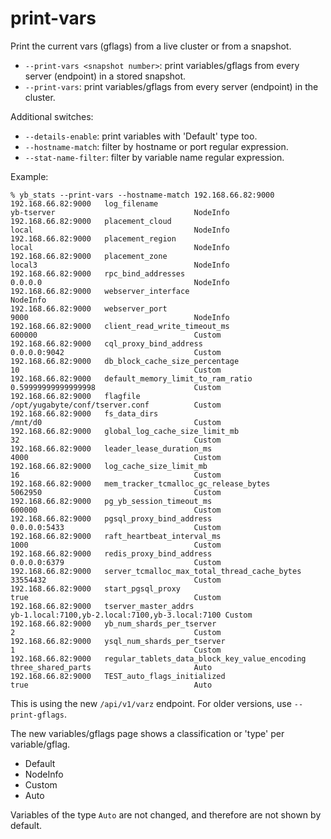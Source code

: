 # print-vars
Print the current vars (gflags) from a live cluster or from a snapshot.

- `--print-vars <snapshot number>`: print variables/gflags from every server (endpoint) in a stored snapshot.
- `--print-vars`: print variables/gflags from every server (endpoint) in the cluster.

Additional switches:
- `--details-enable`: print variables with 'Default' type too.
- `--hostname-match`: filter by hostname or port regular expression.
- `--stat-name-filter`: filter by variable name regular expression.

Example:
```
% yb_stats --print-vars --hostname-match 192.168.66.82:9000
192.168.66.82:9000   log_filename                                       yb-tserver                               NodeInfo
192.168.66.82:9000   placement_cloud                                    local                                    NodeInfo
192.168.66.82:9000   placement_region                                   local                                    NodeInfo
192.168.66.82:9000   placement_zone                                     local3                                   NodeInfo
192.168.66.82:9000   rpc_bind_addresses                                 0.0.0.0                                  NodeInfo
192.168.66.82:9000   webserver_interface                                                                         NodeInfo
192.168.66.82:9000   webserver_port                                     9000                                     NodeInfo
192.168.66.82:9000   client_read_write_timeout_ms                       600000                                   Custom
192.168.66.82:9000   cql_proxy_bind_address                             0.0.0.0:9042                             Custom
192.168.66.82:9000   db_block_cache_size_percentage                     10                                       Custom
192.168.66.82:9000   default_memory_limit_to_ram_ratio                  0.59999999999999998                      Custom
192.168.66.82:9000   flagfile                                           /opt/yugabyte/conf/tserver.conf          Custom
192.168.66.82:9000   fs_data_dirs                                       /mnt/d0                                  Custom
192.168.66.82:9000   global_log_cache_size_limit_mb                     32                                       Custom
192.168.66.82:9000   leader_lease_duration_ms                           4000                                     Custom
192.168.66.82:9000   log_cache_size_limit_mb                            16                                       Custom
192.168.66.82:9000   mem_tracker_tcmalloc_gc_release_bytes              5062950                                  Custom
192.168.66.82:9000   pg_yb_session_timeout_ms                           600000                                   Custom
192.168.66.82:9000   pgsql_proxy_bind_address                           0.0.0.0:5433                             Custom
192.168.66.82:9000   raft_heartbeat_interval_ms                         1000                                     Custom
192.168.66.82:9000   redis_proxy_bind_address                           0.0.0.0:6379                             Custom
192.168.66.82:9000   server_tcmalloc_max_total_thread_cache_bytes       33554432                                 Custom
192.168.66.82:9000   start_pgsql_proxy                                  true                                     Custom
192.168.66.82:9000   tserver_master_addrs                               yb-1.local:7100,yb-2.local:7100,yb-3.local:7100 Custom
192.168.66.82:9000   yb_num_shards_per_tserver                          2                                        Custom
192.168.66.82:9000   ysql_num_shards_per_tserver                        1                                        Custom
192.168.66.82:9000   regular_tablets_data_block_key_value_encoding      three_shared_parts                       Auto
192.168.66.82:9000   TEST_auto_flags_initialized                        true                                     Auto
```

This is using the new `/api/v1/varz` endpoint. For older versions, use `--print-gflags`.

The new variables/gflags page shows a classification or 'type' per variable/gflag.
- Default
- NodeInfo
- Custom
- Auto

Variables of the type `Auto` are not changed, and therefore are not shown by default.